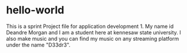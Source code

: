 # hello-world
This is a sprint Project file for application development 1. 
My name id Deandre Morgan and I am a student here at kennesaw state university. 
I also make music and you can find my music on any streaming platform under the name "D33dr3".
